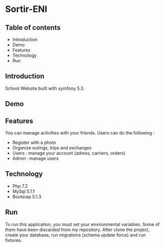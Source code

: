  <h1>Sortir-ENI</h1>
    <h2>Table of contents</h2>
    <ul>
        <li>Introduction</li>
        <li>Demo</li>
        <li>Features</li>
        <li>Technology</li>
        <li>Run</li>
    </ul>

<h2>Introduction</h2>

School Website built with symfony 5.3.

<h2>Demo</h2>


<h2>Features</h2>
You can manage activities with your friends.
Users can do the following :
<ul>
    <li>Register with a photo</li>
    <li>Organize outings, trips and exchanges </li>
    <li>Users : manage your account (adress, carriers, orders)</li>
    <li>Admin : manage users</li>
</ul>
<h2>Technology</h2>
<ul>
    <li>Php 7.2</li>
    <li>MySql 5.1.1</li>
    <li>Bootsrap 5.1.3</li>
</ul>
<h2>Run</h2>
To run this application, you must set your environmental variables. Some of them have been discarded from my repository.
After clone the project, create your database, run migrations (schema update force) and run fixtures.

